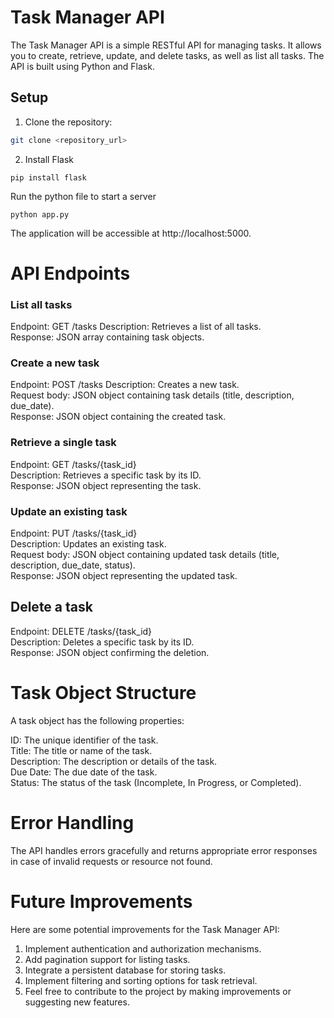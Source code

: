# Task Manager API

The Task Manager API is a simple RESTful API for managing tasks. It allows you to create, retrieve, update, and delete tasks, as well as list all tasks. The API is built using Python and Flask.

## Setup

1. Clone the repository:

```bash
git clone <repository_url>
```
2. Install Flask
```
pip install flask
```
Run the python file to start a server
```
python app.py
```


The application will be accessible at http://localhost:5000.

# API Endpoints
### List all tasks
Endpoint: GET /tasks
Description: Retrieves a list of all tasks.  
Response: JSON array containing task objects.  
### Create a new task  
Endpoint: POST /tasks
Description: Creates a new task.  
Request body: JSON object containing task details (title, description, due_date).  
Response: JSON object containing the created task.  
### Retrieve a single task  
Endpoint: GET /tasks/{task_id}  
Description: Retrieves a specific task by its ID.  
Response: JSON object representing the task.  
### Update an existing task
Endpoint: PUT /tasks/{task_id}  
Description: Updates an existing task.  
Request body: JSON object containing updated task details (title, description, due_date, status).  
Response: JSON object representing the updated task.  
## Delete a task
Endpoint: DELETE /tasks/{task_id}  
Description: Deletes a specific task by its ID.  
Response: JSON object confirming the deletion.  

# Task Object Structure
A task object has the following properties:

ID: The unique identifier of the task.  
Title: The title or name of the task.  
Description: The description or details of the task.  
Due Date: The due date of the task.  
Status: The status of the task (Incomplete, In Progress, or Completed).  

# Error Handling
The API handles errors gracefully and returns appropriate error responses in case of invalid requests or resource not found.  

# Future Improvements
Here are some potential improvements for the Task Manager API:

1. Implement authentication and authorization mechanisms.  
2. Add pagination support for listing tasks.  
3. Integrate a persistent database for storing tasks.  
4. Implement filtering and sorting options for task retrieval.  
5. Feel free to contribute to the project by making improvements or suggesting new features.  